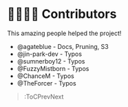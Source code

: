 # 🙋‍♀️🙋‍♂️ Contributors

This amazing people helped the project!

- @agateblue - Docs, Pruning, S3
- @jin-park-dev - Typos
- @sumnerboy12 - Typos
- @FuzzyMistborn - Typos
- @ChanceM - Typos
- @TheForcer - Typos

> :ToCPrevNext
